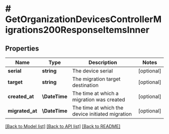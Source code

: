 # # GetOrganizationDevicesControllerMigrations200ResponseItemsInner

## Properties

Name | Type | Description | Notes
------------ | ------------- | ------------- | -------------
**serial** | **string** | The device serial | [optional]
**target** | **string** | The migration target destination | [optional]
**created_at** | **\DateTime** | The time at which a migration was created | [optional]
**migrated_at** | **\DateTime** | The time at which the device initiated migration | [optional]

[[Back to Model list]](../../README.md#models) [[Back to API list]](../../README.md#endpoints) [[Back to README]](../../README.md)
